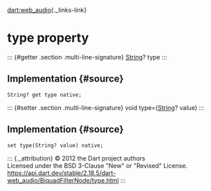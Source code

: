 [dart:web\_audio](../../dart-web_audio/dart-web_audio-library){._links-link}

type property
=============

::: {#getter .section .multi-line-signature}
[String](../../dart-core/string-class)? type
:::

Implementation {#source}
--------------

``` {.language-dart data-language="dart"}
String? get type native;
```

::: {#setter .section .multi-line-signature}
void type=([String](../../dart-core/string-class)? value)
:::

Implementation {#source}
--------------

``` {.language-dart data-language="dart"}
set type(String? value) native;
```

::: {._attribution}
© 2012 the Dart project authors\
Licensed under the BSD 3-Clause \"New\" or \"Revised\" License.\
<https://api.dart.dev/stable/2.18.5/dart-web_audio/BiquadFilterNode/type.html>
:::
